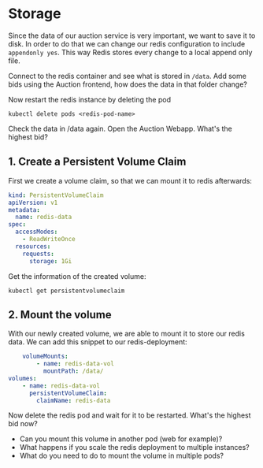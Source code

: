 # Storage

Since the data of our auction service is very important, we want to save it to disk. In order to do that we can change our redis configuration to include `appendonly yes`. This way Redis stores every change to a local append only file.

Connect to the redis container and see what is stored in `/data`. Add some bids using the Auction frontend, how does the data in that folder change?

Now restart the redis instance by deleting the pod

`kubectl delete pods <redis-pod-name>`

Check the data in /data again. Open the Auction Webapp. What's the highest bid?

## 1. Create a Persistent Volume Claim

First we create a volume claim, so that we can mount it to redis afterwards:

```yaml
kind: PersistentVolumeClaim
apiVersion: v1
metadata:
  name: redis-data
spec:
  accessModes:
    - ReadWriteOnce
  resources:
    requests:
      storage: 1Gi
```

Get the information of the created volume:

`kubectl get persistentvolumeclaim`

## 2. Mount the volume

With our newly created volume, we are able to mount it to store our redis data. We can add this snippet to our redis-deployment:

```yaml
    volumeMounts:
        - name: redis-data-vol
          mountPath: /data/
volumes:
    - name: redis-data-vol
      persistentVolumeClaim:
        claimName: redis-data
```

Now delete the redis pod and wait for it to be restarted. What's the highest bid now?

- Can you mount this volume in another pod (web for example)?
- What happens if you scale the redis deployment to multiple instances?
- What do you need to do to mount the volume in multiple pods?
